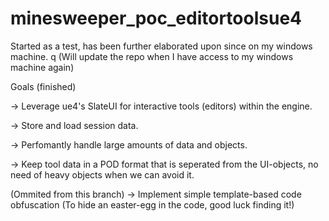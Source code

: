 # minesweeper_poc_editortoolsue4
Started as a test, has been further elaborated upon since on my windows machine. q
(Will update the repo when I have access to my windows machine again)

Goals (finished)

-> Leverage ue4's SlateUI for interactive tools (editors) within the engine. 

-> Store and load session data.

-> Perfomantly handle large amounts of data and objects.

-> Keep tool data in a POD format that is seperated from the UI-objects, no need of heavy objects when we can avoid it. 

(Ommited from this branch)
-> Implement simple template-based code obfuscation (To hide an easter-egg in the code, good luck finding it!)  
